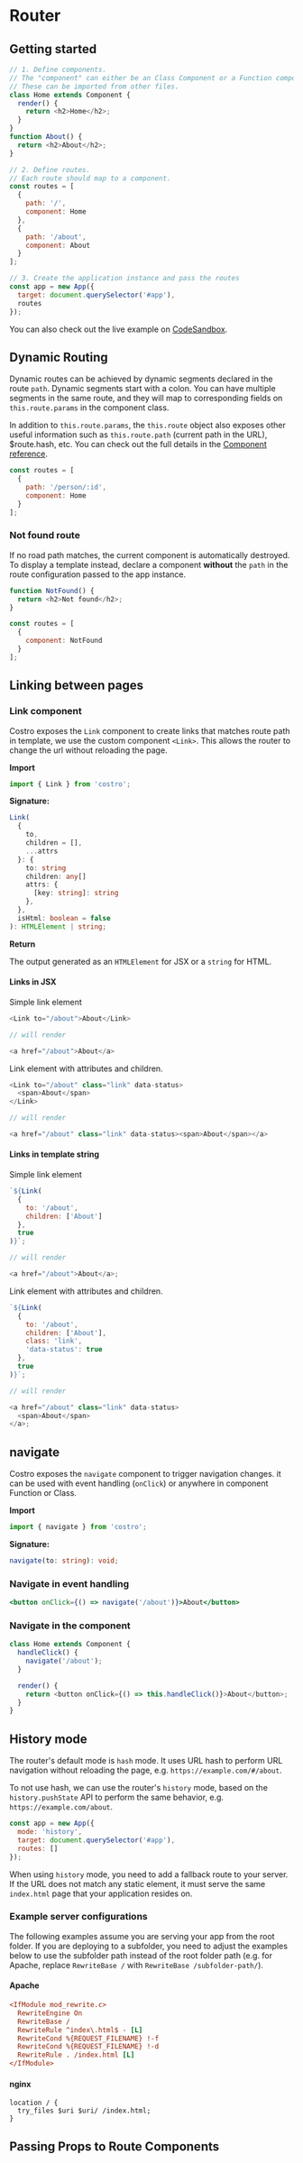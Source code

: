 # Router

## Getting started

```js
// 1. Define components.
// The "component" can either be an Class Component or a Function component.
// These can be imported from other files.
class Home extends Component {
  render() {
    return <h2>Home</h2>;
  }
}
function About() {
  return <h2>About</h2>;
}

// 2. Define routes.
// Each route should map to a component.
const routes = [
  {
    path: '/',
    component: Home
  },
  {
    path: '/about',
    component: About
  }
];

// 3. Create the application instance and pass the routes
const app = new App({
  target: document.querySelector('#app'),
  routes
});
```

You can also check out the live example on [CodeSandbox](https://codesandbox.io).

## Dynamic Routing

Dynamic routes can be achieved by dynamic segments declared in the route `path`. Dynamic segments start with a colon. You can have multiple segments in the same route, and they will map to corresponding fields on `this.route.params` in the component class.

In addition to `this.route.params`, the `this.route` object also exposes other useful information such as `this.route.path` (current path in the URL), $route.hash, etc. You can check out the full details in the [Component reference](Component.md#Component-route-data).

```js
const routes = [
  {
    path: '/person/:id',
    component: Home
  }
];
```

### Not found route

If no road path matches, the current component is automatically destroyed. To display a template instead, declare a component **without** the `path` in the route configuration passed to the app instance.

```js
function NotFound() {
  return <h2>Not found</h2>;
}

const routes = [
  {
    component: NotFound
  }
];
```

## Linking between pages

### Link component

Costro exposes the `Link` component to create links that matches route path in template, we use the custom component `<Link>`. This allows the router to change the url without reloading the page.

**Import**

```js
import { Link } from 'costro';
```

**Signature:**

```ts
Link(
  {
    to,
    children = [],
    ...attrs
  }: {
    to: string
    children: any[]
    attrs: {
      [key: string]: string
    },
  },
  isHtml: boolean = false
): HTMLElement | string;
```

**Return**

The output generated as an `HTMLElement` for JSX or a `string` for HTML.

#### Links in JSX

Simple link element

```js
<Link to="/about">About</Link>

// will render

<a href="/about">About</a>
```

Link element with attributes and children.

```js
<Link to="/about" class="link" data-status>
  <span>About</span>
</Link>

// will render

<a href="/about" class="link" data-status><span>About</span></a>
```

#### Links in template string

Simple link element

```js
`${Link(
  {
    to: '/about',
    children: ['About']
  },
  true
)}`;

// will render

<a href="/about">About</a>;
```

Link element with attributes and children.

```js
`${Link(
  {
    to: '/about',
    children: ['About'],
    class: 'link',
    'data-status': true
  },
  true
)}`;

// will render

<a href="/about" class="link" data-status>
  <span>About</span>
</a>;
```

## navigate

Costro exposes the `navigate` component to trigger navigation changes. it can be used with event handling (`onClick`) or anywhere in component Function or Class.

**Import**

```jsx
import { navigate } from 'costro';
```

**Signature:**

```ts
navigate(to: string): void;
```

### Navigate in event handling

```jsx
<button onClick={() => navigate('/about')}>About</button>
```

### Navigate in the component

```js
class Home extends Component {
  handleClick() {
    navigate('/about');
  }

  render() {
    return <button onClick={() => this.handleClick()}>About</button>;
  }
}
```

## History mode

The router's default mode is `hash` mode. It uses URL hash to perform URL navigation without reloading the page, e.g. `https://example.com/#/about`.

To not use hash, we can use the router's `history` mode, based on the `history.pushState` API to perform the same behavior, e.g. `https://example.com/about`.

```js
const app = new App({
  mode: 'history',
  target: document.querySelector('#app'),
  routes: []
});
```

When using `history` mode, you need to add a fallback route to your server. If the URL does not match any static element, it must serve the same `index.html` page that your application resides on.

### Example server configurations

The following examples assume you are serving your app from the root folder. If you are deploying to a subfolder, you need to adjust the examples below to use the subfolder path instead of the root folder path (e.g. for Apache, replace `RewriteBase /` with `RewriteBase /subfolder-path/`).

#### Apache

```ini
<IfModule mod_rewrite.c>
  RewriteEngine On
  RewriteBase /
  RewriteRule ^index\.html$ - [L]
  RewriteCond %{REQUEST_FILENAME} !-f
  RewriteCond %{REQUEST_FILENAME} !-d
  RewriteRule . /index.html [L]
</IfModule>
```

#### nginx

```ìnit
location / {
  try_files $uri $uri/ /index.html;
}
```

## Passing Props to Route Components
